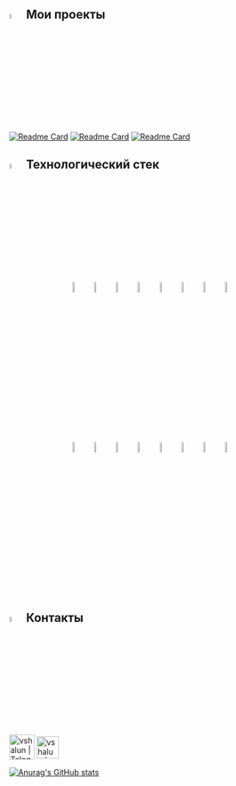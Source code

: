 
## <img width="5%" title="My projects" src="images/logo/write.png"> Мои проекты

[![Readme Card](https://github-readme-stats-git-masterrstaa-rickstaa.vercel.app/api/pin/?username=zlw-qa&repo=sbermarket_project)](https://github.com/zlw-qa/sbermarket_project)
[![Readme Card](https://github-readme-stats-git-masterrstaa-rickstaa.vercel.app/api/pin/?username=zlw-qa&repo=wikipedia_mobile_test)](https://github.com/zlw-qa/wikipedia_mobile_test)
[![Readme Card](https://github-readme-stats-git-masterrstaa-rickstaa.vercel.app/api/pin/?username=zlw-qa&repo=Book_store_api)](https://github.com/zlw-qa/Book_store_api)


## <img width="5%" title="Technologies" src="images/logo/share.png"> Технологический стек

<p align="center">
<img width="7%" title="IntelliJ IDEA" src="images/logo/Intelij_IDEA.svg">
<img width="7%" title="Java" src="images/logo/Java.svg">
<img width="7%" title="Selenide" src="images/logo/Selenide.svg">
<img width="7%" title="Selenoid" src="images/logo/Selenoid.svg">
<img width="7%" title="Docker" src="images/logo/Docker.svg">
<img width="7%" title="Allure Report" src="images/logo/Allure_Report.svg">
<img width="7%" title="Gradle" src="images/logo/Gradle.svg">
<img width="7%" title="JUnit5" src="images/logo/JUnit5.svg">
</p>

<p align="center">
<img width="7%" title="GitHub" src="images/logo/GitHub.svg">
<img width="7%" title="Jenkins" src="images/logo/Jenkins.svg">
<img width="7%" title="Allure TestOps" src="images/logo/Allure_TestOps.svg">
<img width="7%" title="Telegram" src="images/logo/Telegram.svg">
<img width="7%" title="Jira" src="images/logo/Jira.svg">
<img width="7%" title="BrowserStack" src="images/logo/Browserstack.svg">
<img width="7%" title="Rest Assured" src="images/logo/Rest-Assured.svg">
<img width="7%" title="Appium" src="images/logo/Appium.svg">
</p>

## <img width="5%" title="Contacts" src="images/logo/contact.png"> Контакты

[<img title="Telegram" align="center" alt="vshalun | Telegram" width="45px" src="images/logo/Telegram.svg">](https://t.me/vshalun)
[<img title="Gmail"  align="center" alt="vshalun | Gmail" width="40px" src="https://mail.google.com//favicon.ico">](mailto:asdori95@gmail.com)


<p align="center">

[![Anurag's GitHub stats](https://github-readme-stats-git-masterrstaa-rickstaa.vercel.app/api?username=zlw-qa&show_icons=true&theme=synthwave)](https://github.com/anuraghazra/github-readme-stats)

</p>
